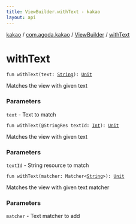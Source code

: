 ```yaml
---
title: ViewBuilder.withText - kakao
layout: api
---
```


<div class='api-docs-breadcrumbs'><a href="../../index.html">kakao</a> / <a href="../index.html">com.agoda.kakao</a> / <a href="index.html">ViewBuilder</a> / <a href=".">withText</a></div>

# withText

<div class="overload-group" markdown="1">

<div class="signature"><code><span class="keyword">fun </span><span class="identifier">withText</span><span class="symbol">(</span><span class="parameterName" id="com.agoda.kakao.ViewBuilder$withText(kotlin.String)/text">text</span><span class="symbol">:</span>&nbsp;<a href="https://kotlinlang.org/api/latest/jvm/stdlib/kotlin/-string/index.html"><span class="identifier">String</span></a><span class="symbol">)</span><span class="symbol">: </span><a href="https://kotlinlang.org/api/latest/jvm/stdlib/kotlin/-unit/index.html"><span class="identifier">Unit</span></a></code></div>

Matches the view with given text

### Parameters

<code>text</code> - Text to match

</div>
<div class="overload-group" markdown="1">

<div class="signature"><code><span class="keyword">fun </span><span class="identifier">withText</span><span class="symbol">(</span><span class="identifier">@StringRes</span> <span class="parameterName" id="com.agoda.kakao.ViewBuilder$withText(kotlin.Int)/textId">textId</span><span class="symbol">:</span>&nbsp;<a href="https://kotlinlang.org/api/latest/jvm/stdlib/kotlin/-int/index.html"><span class="identifier">Int</span></a><span class="symbol">)</span><span class="symbol">: </span><a href="https://kotlinlang.org/api/latest/jvm/stdlib/kotlin/-unit/index.html"><span class="identifier">Unit</span></a></code></div>

Matches the view with given text

### Parameters

<code>textId</code> - String resource to match

</div>
<div class="overload-group" markdown="1">

<div class="signature"><code><span class="keyword">fun </span><span class="identifier">withText</span><span class="symbol">(</span><span class="parameterName" id="com.agoda.kakao.ViewBuilder$withText(org.hamcrest.Matcher((kotlin.String)))/matcher">matcher</span><span class="symbol">:</span>&nbsp;<span class="identifier">Matcher</span><span class="symbol">&lt;</span><a href="https://kotlinlang.org/api/latest/jvm/stdlib/kotlin/-string/index.html"><span class="identifier">String</span></a><span class="symbol">&gt;</span><span class="symbol">)</span><span class="symbol">: </span><a href="https://kotlinlang.org/api/latest/jvm/stdlib/kotlin/-unit/index.html"><span class="identifier">Unit</span></a></code></div>

Matches the view with given text matcher

### Parameters

<code>matcher</code> - Text matcher to add

</div>

